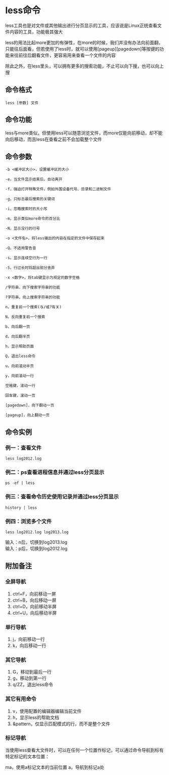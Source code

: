 # less命令
less工具也是对文件或其他输出进行分页显示的工具，应该说是Linux正统查看文件内容的工具，功能极其强大  

less的用法比起more更加的有弹性，在more的时候，我们并没有办法向前面翻，只能往后面看，但若使用了less时，就可以使用[pageup][pagedown]等按键的功能来往前往后翻看文件，更容易用来查看一个文件的内容  

除此之外，在less里头，可以拥有更多的搜索功能，不止可以向下搜，也可以向上搜
## 命令格式
```
less [参数] 文件
```
## 命令功能
less与more类似，但使用less可以随意浏览文件，而more仅能向前移动，却不能向后移动，而且less在查看之前不会加载整个文件
## 命令参数
```
-b <缓冲区大小>，设置缓冲区的大小

-e，当文件显示结束后，自动离开

-f，强迫打开特殊文件，例如外围设备代号、目录和二进制文件

-g，只标志最后搜索的关键词

-i，忽略搜索时的大小写

-m，显示类似more命令的百分比

-N，显示没行的行号

-o <文件名>，将less输出的内容在指定的文件中保存起来

-Q，不适用警告音

-s，显示连续空行为一行

-S，行过长时将超出部分舍弃

-x <数字>，将tab键显示为规定的数字空格

/字符串，向下搜索字符串的功能

?字符串，向上搜索字符串的功能

n，重复前一个搜索(与/或?有关)

N，反向重复前一个搜索

b，向后翻一页

d，向后翻半页

h，显示帮助页面

Q，退出less命令

u，向前滚动半页

y，向前滚动一行

空格键，滚动一行

回车键，滚动一页

[pagedown]，向下翻动一页

[pageup]，向上翻动一页

```
## 命令实例
### 例一：查看文件
```
less log2012.log
```
### 例二：ps查看进程信息并通过less分页显示
```
ps -ef | less
```
### 例三：查看命令历史使用记录并通过less分页显示
```
history | less
```
### 例四：浏览多个文件
```
less log2012.log log2013.log
```
输入：n后，切换到log2013.log  
输入：p后，切换到log2012.log  

## 附加备注
### 全屏导航
1. ctrl+F，向前移动一屏
2. ctrl+B，向后移动一屏
3. ctrl+D，向前移动半屏
4. ctrl+U，向后移动半屏

### 单行导航
1. j，向前移动一行
2. k，向后移动一行

### 其它导航
1. G，移动到最后一行
2. g，移动到第一行
3. q/ZZ，退出less命令

### 其它有用命令
1. v，使用配置的编辑器编辑当前文件
2. h，显示less的帮助文档
3. &pattern，仅显示匹配模式的行，而不是整个文件

### 标记导航
当使用less查看大文件时，可以在任何一个位置作标记，可以通过命令导航到标有特定标记的文本位置：  

ma，使用a标记文本的当前位置
a，导航到标记a处
